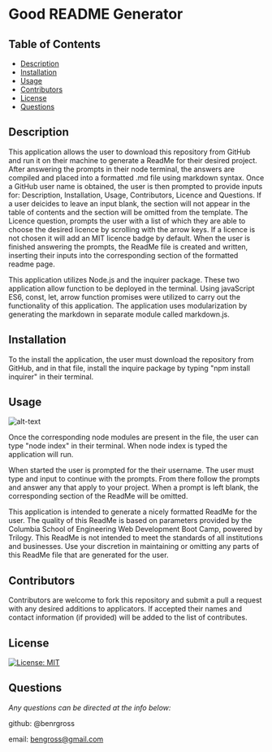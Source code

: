# Good README Generator

## Table of Contents

- [Description](#description)
- [Installation](#installation)
- [Usage](#usage)
- [Contributors](#contributors)
- [License](#license)
- [Questions](#questions)

## Description

This application allows the user to download this repository from GitHub and run it on their machine to generate a ReadMe for their desired project. After answering the prompts in their node terminal, the answers are compiled and placed into a formatted .md file using markdown syntax. Once a GitHub user name is obtained, the user is then prompted to provide inputs for: Description, Installation, Usage, Contributors, Licence and Questions. If a user deicides to leave an input blank, the section will not appear in the table of contents and the section will be omitted from the template. The Licence question, prompts the user with a list of which they are able to choose the desired licence by scrolling with the arrow keys. If a licence is not chosen it will add an MIT licence badge by default. When the user is finished answering the prompts, the ReadMe file is created and written, inserting their inputs into the corresponding section of the formatted readme page.

This application utilizes Node.js and the inquirer package. These two application allow function to be deployed in the terminal. Using javaScript ES6, const, let, arrow function promises were utilized to carry out the functionality of this application. The application uses modularization by generating the markdown in separate module called markdown.js.

## Installation

To the install the application, the user must download the repository from GitHub, and in that file, install the inquire package by typing "npm install inquirer" in their terminal.

## Usage

![alt-text](/assets/gif/Good-ReadMe.gif)

Once the corresponding node modules are present in the file, the user can type "node index" in their terminal. When node index is typed the application will run.

When started the user is prompted for the their username. The user must type and input to continue with the prompts. From there follow the prompts and answer any that apply to your project. When a prompt is left blank, the corresponding section of the ReadMe will be omitted.

This application is intended to generate a nicely formatted ReadMe for the user. The quality of this ReadMe is based on parameters provided by the Columbia School of Engineering Web Development Boot Camp, powered by Trilogy. This ReadMe is not intended to meet the standards of all institutions and businesses. Use your discretion in maintaining or omitting any parts of this ReadMe file that are generated for the user.

## Contributors

Contributors are welcome to fork this repository and submit a pull a request with any desired additions to applicators. If accepted their names and contact information (if provided) will be added to the list of contributes.

## License

[![License: MIT](https://img.shields.io/badge/License-MIT-yellow.svg)](https://opensource.org/licenses/MIT)

## Questions

_Any questions can be directed at the info below:_

github: @benrgross

email: bengross@gmail.com
